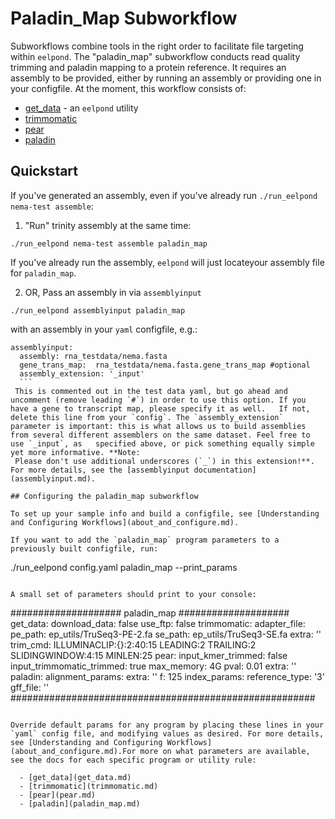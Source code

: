 # Paladin_Map Subworkflow

Subworkflows combine tools in the right order to facilitate file targeting within `eelpond`. The "paladin_map" subworkflow conducts read quality trimming and paladin mapping to a protein reference. It requires an assembly to be provided, either by running an assembly or providing one in your configfile. At the moment, this workflow consists of:
 
  - [get_data](get_data.md) - an `eelpond` utility
  - [trimmomatic](trimmomatic.md)
  - [pear](pear.md)
  - [paladin](paladin.md)


## Quickstart

If you've generated an assembly, even if you've already run `./run_eelpond nema-test assemble`:

   1) "Run" trinity assembly at the same time:
   ```
   ./run_eelpond nema-test assemble paladin_map
   ```
   If you've already run the assembly, `eelpond` will just locateyour assembly file for `paladin_map`.

   2) OR, Pass an assembly in via `assemblyinput`
   ```
   ./run_eelpond assemblyinput paladin_map
   ```
   with an assembly in your `yaml` configfile, e.g.:
   ```
   assemblyinput:
     assembly: rna_testdata/nema.fasta
     gene_trans_map:  rna_testdata/nema.fasta.gene_trans_map #optional
     assembly_extension: '_input'
     ```
    This is commented out in the test data yaml, but go ahead and uncomment (remove leading `#`) in order to use this option. If you have a gene to transcript map, please specify it as well.   If not, delete this line from your `config`. The `assembly_extension` parameter is important: this is what allows us to build assemblies from several different assemblers on the same dataset. Feel free to use `_input`, as   specified above, or pick something equally simple yet more informative. **Note:
    Please don't use additional underscores (`_`) in this extension!**. For more details, see the [assemblyinput documentation](assemblyinput.md). 

## Configuring the paladin_map subworkflow 

To set up your sample info and build a configfile, see [Understanding and Configuring Workflows](about_and_configure.md).

If you want to add the `paladin_map` program parameters to a previously built configfile, run:
```
./run_eelpond config.yaml paladin_map --print_params
```

A small set of parameters should print to your console:

```
 ####################  paladin_map  ####################
get_data:
  download_data: false
  use_ftp: false
trimmomatic:
  adapter_file:
    pe_path: ep_utils/TruSeq3-PE-2.fa
    se_path: ep_utils/TruSeq3-SE.fa
  extra: ''
  trim_cmd: ILLUMINACLIP:{}:2:40:15 LEADING:2 TRAILING:2 SLIDINGWINDOW:4:15 MINLEN:25
pear:
  input_kmer_trimmed: false
  input_trimmomatic_trimmed: true
  max_memory: 4G
  pval: 0.01
  extra: ''
paladin:
  alignment_params:
    extra: ''
    f: 125
  index_params:
    reference_type: '3'
    gff_file: ''
  #######################################################
```

Override default params for any program by placing these lines in your `yaml` config file, and modifying values as desired. For more details, see [Understanding and Configuring Workflows](about_and_configure.md).For more on what parameters are available, see the docs for each specific program or utility rule:

  - [get_data](get_data.md)
  - [trimmomatic](trimmomatic.md)
  - [pear](pear.md)
  - [paladin](paladin_map.md)
